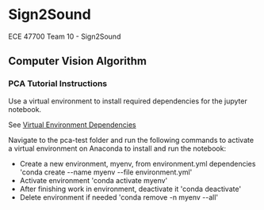 # Sign2Sound
ECE 47700 Team 10 - Sign2Sound

## Computer Vision Algorithm
### PCA Tutorial Instructions
Use a virtual environment to install required dependencies for the jupyter notebook.

See [Virtual Environment Dependencies](pca-test/environment.yml)

Navigate to the pca-test folder and run the following commands to activate a virtual environment on Anaconda to install and run the notebook:
- Create a new environment, myenv, from environment.yml dependencies
'conda create --name myenv --file environment.yml' 
- Activate environment
'conda activate myenv'
- After finishing work in environment, deactivate it
'conda deactivate'
- Delete environment if needed
'conda remove -n myenv --all'
